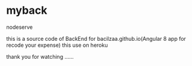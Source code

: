 # myback
nodeserve

this is  a source code of BackEnd for bacilzaa.github.io(Angular 8 app for recode your expense)
this use on heroku

thank you for watching ......
